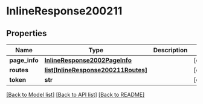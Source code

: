 # InlineResponse200211

## Properties
Name | Type | Description | Notes
------------ | ------------- | ------------- | -------------
**page_info** | [**InlineResponse2002PageInfo**](InlineResponse2002PageInfo.md) |  | [optional] 
**routes** | [**list[InlineResponse200211Routes]**](InlineResponse200211Routes.md) |  | [optional] 
**token** | **str** |  | [optional] 

[[Back to Model list]](../README.md#documentation-for-models) [[Back to API list]](../README.md#documentation-for-api-endpoints) [[Back to README]](../README.md)


